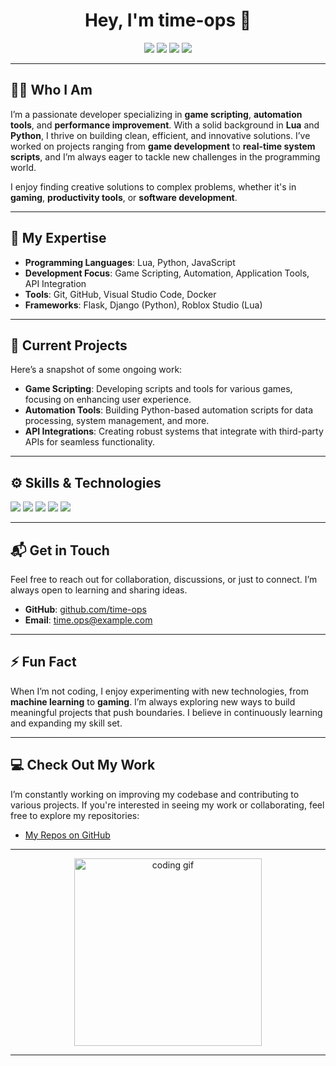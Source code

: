 <h1 align="center">Hey, I'm <strong>time-ops</strong> 👋</h1>

<p align="center">
  <img src="https://img.shields.io/badge/Status-Active-brightgreen?style=for-the-badge">
  <img src="https://img.shields.io/badge/Languages-Lua%20%26%20Python-blue?style=for-the-badge">
  <img src="https://img.shields.io/badge/Tools-Git%20%26%20VSCode-black?style=for-the-badge">
  <img src="https://img.shields.io/badge/Experience-Intermediate-yellow?style=for-the-badge">
</p>

---

## 👨‍💻 Who I Am

I’m a passionate developer specializing in **game scripting**, **automation tools**, and **performance improvement**. With a solid background in **Lua** and **Python**, I thrive on building clean, efficient, and innovative solutions. I’ve worked on projects ranging from **game development** to **real-time system scripts**, and I’m always eager to tackle new challenges in the programming world.

I enjoy finding creative solutions to complex problems, whether it's in **gaming**, **productivity tools**, or **software development**.

---

## 🚀 My Expertise

- **Programming Languages**: Lua, Python, JavaScript
- **Development Focus**: Game Scripting, Automation, Application Tools, API Integration
- **Tools**: Git, GitHub, Visual Studio Code, Docker
- **Frameworks**: Flask, Django (Python), Roblox Studio (Lua)

---

## 💼 Current Projects

Here’s a snapshot of some ongoing work:

- **Game Scripting**: Developing scripts and tools for various games, focusing on enhancing user experience.
- **Automation Tools**: Building Python-based automation scripts for data processing, system management, and more.
- **API Integrations**: Creating robust systems that integrate with third-party APIs for seamless functionality.

---

## ⚙️ Skills & Technologies

<p align="left">
  <img src="https://img.shields.io/badge/Lua-000080?style=for-the-badge&logo=lua&logoColor=white"/>
  <img src="https://img.shields.io/badge/Python-3776AB?style=for-the-badge&logo=python&logoColor=white"/>
  <img src="https://img.shields.io/badge/JavaScript-F7DF1E?style=for-the-badge&logo=javascript&logoColor=black"/>
  <img src="https://img.shields.io/badge/Visual%20Studio%20Code-007ACC?style=for-the-badge&logo=visual-studio-code&logoColor=white"/>
  <img src="https://img.shields.io/badge/Docker-2496ED?style=for-the-badge&logo=docker&logoColor=white"/>
</p>

---

## 📬 Get in Touch

Feel free to reach out for collaboration, discussions, or just to connect. I’m always open to learning and sharing ideas.

- **GitHub**: [github.com/time-ops](https://github.com/time-ops)
- **Email**: [time.ops@example.com](mailto:time.ops@example.com)

---

## ⚡ Fun Fact

When I’m not coding, I enjoy experimenting with new technologies, from **machine learning** to **gaming**. I’m always exploring new ways to build meaningful projects that push boundaries. I believe in continuously learning and expanding my skill set.

---

## 💻 Check Out My Work

I’m constantly working on improving my codebase and contributing to various projects. If you're interested in seeing my work or collaborating, feel free to explore my repositories:

- [My Repos on GitHub](https://github.com/time-ops)

---

<p align="center">
  <img src="https://media.giphy.com/media/3o6fJ8X4yHvIZwH2dc/giphy.gif" width="300" alt="coding gif"/>
</p>

---
